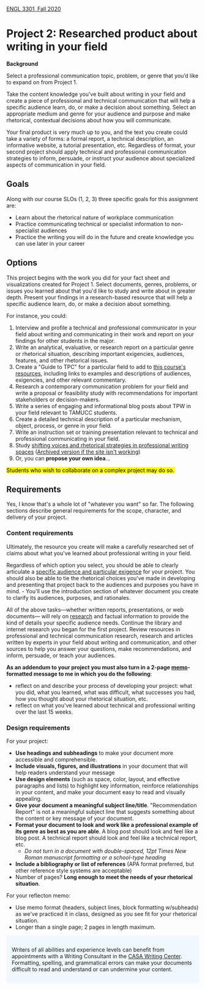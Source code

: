 [ENGL 3301, Fall 2020](index.html)

# Project 2: Researched product about writing in your field

**Background**

Select a professional communication topic, problem, or genre that you’d like to expand on from Project 1.

Take the content knowledge you’ve built about writing in your field and create a piece of professional and technical communication that will help a specific audience learn, do, or make a decision about something. Select an appropriate medium and genre for your audience and purpose and make rhetorical, contextual decisions about how you will communicate.

Your final product is very much up to you, and the text you create could take a variety of forms: a formal report, a technical description, an informative website, a tutorial presentation, etc. Regardless of format, your second project should apply technical and professional communication strategies to inform, persuade, or instruct your audience about specialized aspects of communication in your field.

## Goals

Along with our course SLOs (1, 2, 3) three specific goals for this assignment are:

- Learn about the rhetorical nature of workplace communication
- Practice communicating technical or specialist information to non-specialist audiences
- Practice the writing you will do in the future and create knowledge you can use later in your career

## Options

This project begins with the work you did for your fact sheet and visualizations created for Project 1. Select documents, genres, problems, or issues you learned about that you'd like to study and write about in greater depth. Present your findings in a research-based resource that will help a specific audience learn, do, or make a decision about something.

For instance, you could:

1. Interview and profile a technical and professional communicator in your field about writing and communicating in their work and report on your findings for other students in the major.
2. Write an analytical, evaluative, or research report on a particular genre or rhetorical situation, describing important exigencies, audiences, features, and other rhetorical issues.
5. Create a "Guide to TPC" for a particular field to add to [this course's resources](https://cdmandrews.github.io/3301/searching-professional-writing.html),  including links to examples and descriptions of audiences, exigencies, and other relevant commentary.
3. Research a contemporary communication problem for your field and write a proposal or feasibility study with recommendations for important stakeholders or decision-makers.
4. Write a series of engaging and informational blog posts about TPW in your field relevant to TAMUCC students.
3. Create a detailed technical description of a particular mechanism, object, process, or genre in your field.
4. Write an instruction set or training presentation relevant to technical and professional communicating in your field.
5. Study [shifting voices and rhetorical strategies in professional writing spaces](https://www.workplace-writing.org/shifting-voice-in-new-writing-spaces-assignment/) ([Archived version if the site isn't working](archive/shifting-voices-archive.pdf))
6. Or, you can **propose your own idea**...

<mark>Students who wish to collaborate on a complex project may do so.</mark>

## Requirements
Yes, I know that's a whole lot of "whatever you want" so far. The following sections describe general requirements for the scope, character, and delivery of your project.

### Content requirements

Ultimately, the resource you create will make a carefully researched set of claims about what you&#39;ve learned about professional writing in your field.

Regardless of which option you select, you should be able to clearly articulate a [specific audience and particular exigence](https://pressbooks.bccampus.ca/technicalwriting/chapter/understandingrhetoricalsituation/) for your project. You should also be able to tie the rhetorical choices you've made in developing and presenting that project back to the audiences and purposes you have in mind. - You'll use the introduction section of whatever document you create to clarify its audiences, purposes, and rationales.

All of the above tasks&mdash;whether written reports, presentations, or web documents&mdash; will rely on [research](https://writingcommons.org/section/research/) and factual information to provide the kind of details your specific audience needs. Continue the library and internet research you began for the first project. Review resources in professional and technical communication research, research and articles written by experts in your field about writing and communication, and other sources to help you answer your questions, make recommendations, and inform, persuade, or teach your audiences.

**As an addendum to your project you must also turn in a 2-page [memo](https://owl.purdue.edu/owl/subject_specific_writing/professional_technical_writing/memos/format.html)-formatted message to me in which you do the following**:
  - reflect on and describe your process of developing your project: what you did, what you learned, what was difficult, what successes you had, how you thought about your rhetorical situation, etc.
  - reflect on what you've learned about technical and professional writing over the last 15 weeks.

### Design requirements

For your project:
- **Use headings and subheadings** to make your document more accessible and comprehensible.
- **Include visuals, figures, and illustrations** in your document that will help readers understand your message
- **Use design elements** (such as space, color, layout, and effective paragraphs and lists) to highlight key information, reinforce relationships in your content, and make your document easy to read and visually appealing.
- **Give your document a meaningful subject line/title**. &quot;Recommendation Report&quot; is not a meaningful subject line that suggests something about the content or key message of your document.
- **Format your document to look and work like a professional example of its genre as best as you are able**. A blog post should look and feel like a blog post. A technical report should look and feel like a technical report, etc.
  - *Do not turn in a document with double-spaced, 12pt Times New Roman manuscript formatting or a school-type heading*
- **Include a bibliography or list of references** (APA format preferred, but other reference style systems are acceptable)
- Number of pages? **Long enough to meet the needs of your rhetorical situation**.

For your reflecton memo:
- Use memo format (headers, subject lines, block formatting w/subheads) as we've practiced it in class, designed as you see fit for your rhetorical situation.
- Longer than a single page; 2 pages in length maximum.

<div style="background-color: aliceblue; padding: 1em;">
<p>Writers of all abilities and experience levels can benefit from appointments with a Writing Consultant in the <a href="http://casa.tamucc.edu/wc.php" >CASA Writing Center</a>. Formatting, spelling, and grammatical errors can make your documents difficult to read and understand or can undermine your content.</p>
</div>
